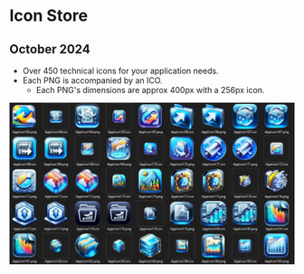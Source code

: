# Icon Store


## October 2024

- Over 450 technical icons for your application needs.
- Each PNG is accompanied by an ICO.
	+ Each PNG's dimensions are approx 400px with a 256px icon.

![Screenshot](Screenshot.png)
